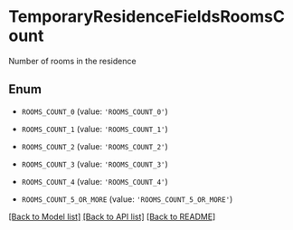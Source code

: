 # TemporaryResidenceFieldsRoomsCount

Number of rooms in the residence

## Enum

* `ROOMS_COUNT_0` (value: `'ROOMS_COUNT_0'`)

* `ROOMS_COUNT_1` (value: `'ROOMS_COUNT_1'`)

* `ROOMS_COUNT_2` (value: `'ROOMS_COUNT_2'`)

* `ROOMS_COUNT_3` (value: `'ROOMS_COUNT_3'`)

* `ROOMS_COUNT_4` (value: `'ROOMS_COUNT_4'`)

* `ROOMS_COUNT_5_OR_MORE` (value: `'ROOMS_COUNT_5_OR_MORE'`)

[[Back to Model list]](../README.md#documentation-for-models) [[Back to API list]](../README.md#documentation-for-api-endpoints) [[Back to README]](../README.md)



